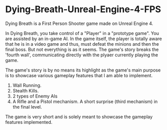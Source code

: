 # Dying-Breath-Unreal-Engine-4-FPS
Dying Breath is a First Person Shooter game made on Unreal Engine 4.

In Dying Breath, you take control of a "Player" in a "prototype game". You are assisted by an in-game AI. In the game itself, the player is totally aware that he is in a video game and thus, must defeat the minions and then the final boss. But not everything is as it seems. The game's story breaks the 'fourth wall', communicating directly with the plyaer currently playing the game.

The game's story is by no means its highlight as the game's main purpose is to showcase various gameplay features that I am able to implement.

1. Wall Running.
2. Stealth Kills.
3. 2 types of Enemy AIs
4. A Rifle and a Pistol mechanism. A short surprise (third mechanism) in the final level.

The game is very short and is solely meant to showcase the gameplay features implemented.
